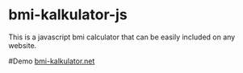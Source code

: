 # bmi-kalkulator-js
This is a javascript bmi calculator that can be easily included on any website.

#Demo
[bmi-kalkulator.net](http://bmi-kalkulator.net)
